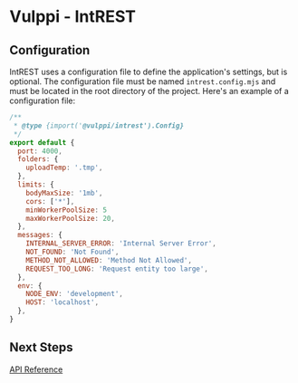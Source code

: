 # Vulppi - IntREST

## Configuration

IntREST uses a configuration file to define the application's settings, but is optional. The configuration file must be named `intrest.config.mjs` and must be located in the root directory of the project. Here's an example of a configuration file:

```javascript
/**
 * @type {import('@vulppi/intrest').Config}
 */
export default {
  port: 4000,
  folders: {
    uploadTemp: '.tmp',
  },
  limits: {
    bodyMaxSize: '1mb',
    cors: ['*'],
    minWorkerPoolSize: 5
    maxWorkerPoolSize: 20,
  },
  messages: {
    INTERNAL_SERVER_ERROR: 'Internal Server Error',
    NOT_FOUND: 'Not Found',
    METHOD_NOT_ALLOWED: 'Method Not Allowed',
    REQUEST_TOO_LONG: 'Request entity too large',
  },
  env: {
    NODE_ENV: 'development',
    HOST: 'localhost',
  },
}
```

## Next Steps

[API Reference](./API_REFERENCE.md)
